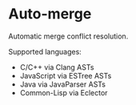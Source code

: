 Auto-merge
==========

Automatic merge conflict resolution.

Supported languages:
- C/C++ via Clang ASTs
- JavaScript via ESTree ASTs
- Java via JavaParser ASTs
- Common-Lisp via Eclector
